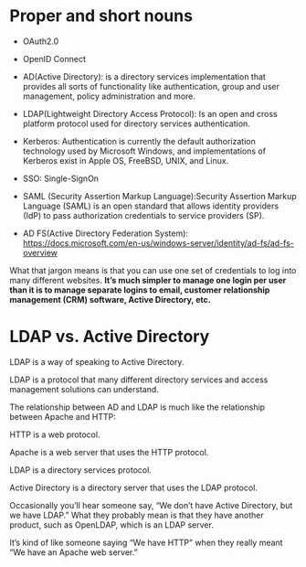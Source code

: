 # Proper and short nouns
+ OAuth2.0

+ OpenID Connect

+ AD(Active Directory): is a directory services implementation that provides all sorts of functionality like authentication, group and user management, policy administration and more.

+ LDAP(Lightweight Directory Access Protocol): Is an open and cross platform protocol used for directory services authentication.

+ Kerberos: Authentication is currently the default authorization technology used by Microsoft Windows, and implementations of Kerberos exist in Apple OS, FreeBSD, UNIX, and Linux.

+ SSO: Single-SignOn

+ SAML (Security Assertion Markup Language):Security Assertion Markup Language (SAML) is an open standard that allows identity providers (IdP) to pass authorization credentials to service providers (SP). 

+ AD FS(Active Directory Federation System): https://docs.microsoft.com/en-us/windows-server/identity/ad-fs/ad-fs-overview

What that jargon means is that you can use one set of credentials to log into many different websites. 
**It’s much simpler to manage one login per user than it is to manage separate logins to email, customer relationship management (CRM) software, Active Directory, etc.**

# LDAP vs. Active Directory
LDAP is a way of speaking to Active Directory.

LDAP is a protocol that many different directory services and access management solutions can understand.

The relationship between AD and LDAP is much like the relationship between Apache and HTTP:

HTTP is a web protocol.

Apache is a web server that uses the HTTP protocol.

LDAP is a directory services protocol.

Active Directory is a directory server that uses the LDAP protocol.

Occasionally you’ll hear someone say, “We don’t have Active Directory, but we have LDAP.” What they probably mean is that they have another product, such as OpenLDAP, which is an LDAP server.

It’s kind of like someone saying “We have HTTP” when they really meant “We have an Apache web server.”
